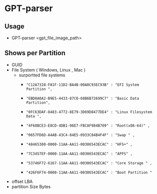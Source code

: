 # GPT-parser
## Usage 
* GPT-parser <gpt_file_image_path>
## Shows per Partition
* GUID
* File System ( Windows, Linux , Mac )
  * surportted file systems
    *     "C12A7328-F81F-11D2-BA4B-00A0C93EC93B" : "EFI System Partition ",
    *     "EBD0A0A2-B9E5-4433-87C0-68B6B72699C7" : "Basic Data Partition",
    *     "0FC63DAF-8483-4772-8E79-3D69D8477DE4" : "Linux Filesystem Data ",
    *     "4F68BCE3-E8CD-4DB1-96E7-FBCAF984B709" : "Root(x86-64)" ,
    *     "0657FD6D-A4AB-43C4-84E5-0933C84B4F4F" : "Swap " ,
    *     "48465300-0000-11AA-AA11-00306543ECAC" : "HFS+" ,
    *     "7C3457EF-0000-11AA-AA11-00306543ECAC" : "APFS" , 
    *     "53746F72-6167-11AA-AA11-00306543ECAC" : "Core Storage " ,
    *     "426F6F74-0000-11AA-AA11-00306543ECAC" : "Boot Partition "
* offset LBA
* partition Size Bytes
